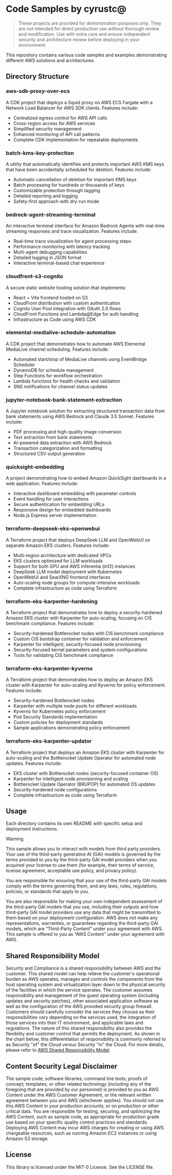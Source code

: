 # Code Samples by cyrustc@

> These projects are provided for demonstration purposes only. They are not intended for direct production use without thorough review and modification. Use with extra care and ensure independent security and architecture review before deploying in your environment.

This repository contains various code samples and examples demonstrating different AWS solutions and architectures.

## Directory Structure

### aws-sdk-proxy-over-ecs

A CDK project that deploys a Squid proxy on AWS ECS Fargate with a Network Load Balancer for AWS SDK clients. Features include:

- Centralized egress control for AWS API calls
- Cross-region access for AWS services
- Simplified security management
- Enhanced monitoring of API call patterns
- Complete CDK implementation for repeatable deployments

### batch-kms-key-protection

A utility that automatically identifies and protects important AWS KMS keys that have been accidentally scheduled for deletion. Features include:

- Automatic cancellation of deletion for important KMS keys
- Batch processing for hundreds or thousands of keys
- Customizable protection through tagging
- Detailed reporting and logging
- Safety-first approach with dry-run mode

### bedrock-agent-streaming-terminal

An interactive terminal interface for Amazon Bedrock Agents with real-time streaming responses and trace visualization. Features include:

- Real-time trace visualization for agent processing steps
- Performance monitoring with latency tracking
- Multi-agent debugging capabilities
- Detailed logging in JSON format
- Interactive terminal-based chat experience

### cloudfront-s3-cognito

A secure static website hosting solution that implements:

- React + Vite frontend hosted on S3
- CloudFront distribution with custom authentication
- Cognito User Pool integration with OAuth 2.0 flows
- CloudFront Functions and Lambda@Edge for auth handling
- Infrastructure as Code using AWS CDK

### elemental-medialive-schedule-automation

A CDK project that demonstrates how to automate AWS Elemental MediaLive channel scheduling. Features include:

- Automated start/stop of MediaLive channels using EventBridge Scheduler
- DynamoDB for schedule management
- Step Functions for workflow orchestration
- Lambda functions for health checks and validation
- SNS notifications for channel status updates

### jupyter-notebook-bank-statement-extraction

A Jupyter notebook solution for extracting structured transaction data from bank statements using AWS Bedrock and Claude 3.5 Sonnet. Features include:

- PDF processing and high-quality image conversion
- Text extraction from bank statements
- AI-powered data extraction with AWS Bedrock
- Transaction categorization and formatting
- Structured CSV output generation

### quicksight-embedding

A project demonstrating how to embed Amazon QuickSight dashboards in a web application. Features include:

- Interactive dashboard embedding with parameter controls
- Event handling for user interactions
- Secure authentication for embedding URLs
- Responsive design for embedded dashboards
- Node.js Express server implementation

### terraform-deepseek-eks-openwebui

A Terraform project that deploys DeepSeek LLM and OpenWebUI on separate Amazon EKS clusters. Features include:

- Multi-region architecture with dedicated VPCs
- EKS clusters optimized for LLM workloads
- Support for both GPU and AWS Inferentia (inf2) instances
- DeepSeek LLM model deployment with Kubernetes
- OpenWebUI and SearXNG frontend interfaces
- Auto-scaling node groups for compute-intensive workloads
- Complete infrastructure as code using Terraform

### terraform-eks-karpenter-hardening

A Terraform project that demonstrates how to deploy a security-hardened Amazon EKS cluster with Karpenter for auto-scaling, focusing on CIS benchmark compliance. Features include:

- Security-hardened Bottlerocket nodes with CIS benchmark compliance
- Custom CIS bootstrap container for validation and enforcement
- Karpenter for intelligent, security-focused node provisioning
- Security-focused kernel parameters and system configurations
- Tools for validating CIS benchmark compliance

### terraform-eks-karpenter-kyverno

A Terraform project that demonstrates how to deploy an Amazon EKS cluster with Karpenter for auto-scaling and Kyverno for policy enforcement. Features include:

- Security-hardened Bottlerocket nodes
- Karpenter with multiple node pools for different workloads
- Kyverno for Kubernetes policy enforcement
- Pod Security Standards implementation
- Custom policies for deployment standards
- Sample applications demonstrating policy enforcement

### terraform-eks-karpenter-updator

A Terraform project that deploys an Amazon EKS cluster with Karpenter for auto-scaling and the Bottlerocket Update Operator for automated node updates. Features include:

- EKS cluster with Bottlerocket nodes (security-focused container OS)
- Karpenter for intelligent node provisioning and scaling
- Bottlerocket Update Operator (BRUPOP) for automated OS updates
- Security-hardened node configurations
- Complete infrastructure as code using Terraform

## Usage

Each directory contains its own README with specific setup and deployment instructions.

> [!WARNING]
>
> This sample allows you to interact with models from third party providers. Your use of the third-party generative AI (GAI) models is governed by the terms provided to you by the third-party GAI model providers when you acquired your license to use them (for example, their terms of service, license agreement, acceptable use policy, and privacy policy).
>
> You are responsible for ensuring that your use of the third-party GAI models comply with the terms governing them, and any laws, rules, regulations, policies, or standards that apply to you.
>
> You are also responsible for making your own independent assessment of the third-party GAI models that you use, including their outputs and how third-party GAI model providers use any data that might be transmitted to them based on your deployment configuration. AWS does not make any representations, warranties, or guarantees regarding the third-party GAI models, which are “Third-Party Content” under your agreement with AWS. This sample is offered to you as “AWS Content” under your agreement with AWS.

## Shared Responsibility Model

Security and Compliance is a shared responsibility between AWS and the customer. This shared model can help relieve the customer's operational burden as AWS operates, manages and controls the components from the host operating system and virtualization layer down to the physical security of the facilities in which the service operates. The customer assumes responsibility and management of the guest operating system (including updates and security patches), other associated application software as well as the configuration of the AWS provided security group firewall. Customers should carefully consider the services they choose as their responsibilities vary depending on the services used, the integration of those services into their IT environment, and applicable laws and regulations. The nature of this shared responsibility also provides the flexibility and customer control that permits the deployment. As shown in the chart below, this differentiation of responsibility is commonly referred to as Security "of" the Cloud
versus Security "in" the Cloud. For more details, please refer to [AWS Shared Responsibility Model](https://aws.amazon.com/compliance/shared-responsibility-model/).

## Content Security Legal Disclaimer

The sample code; software libraries; command line tools; proofs of concept; templates; or other related technology (including any of the foregoing that are provided by our personnel) is provided to you as AWS Content under the AWS Customer Agreement, or the relevant written agreement between you and AWS (whichever applies). You should not use this AWS Content in your production accounts, or on production or other critical data. You are responsible for testing, securing, and optimizing the AWS Content, such as sample code, as appropriate for production grade use based on your specific quality control practices and standards. Deploying AWS Content may incur AWS charges for creating or using AWS chargeable resources, such as running Amazon EC2 instances or using Amazon S3 storage.

## License

This library is licensed under the MIT-0 License. See the LICENSE file.
